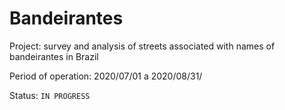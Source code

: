 # Bandeirantes

Project: survey and analysis of streets associated with names of bandeirantes in Brazil

Period of operation: 2020/07/01 a 2020/08/31/

Status: `IN PROGRESS`
